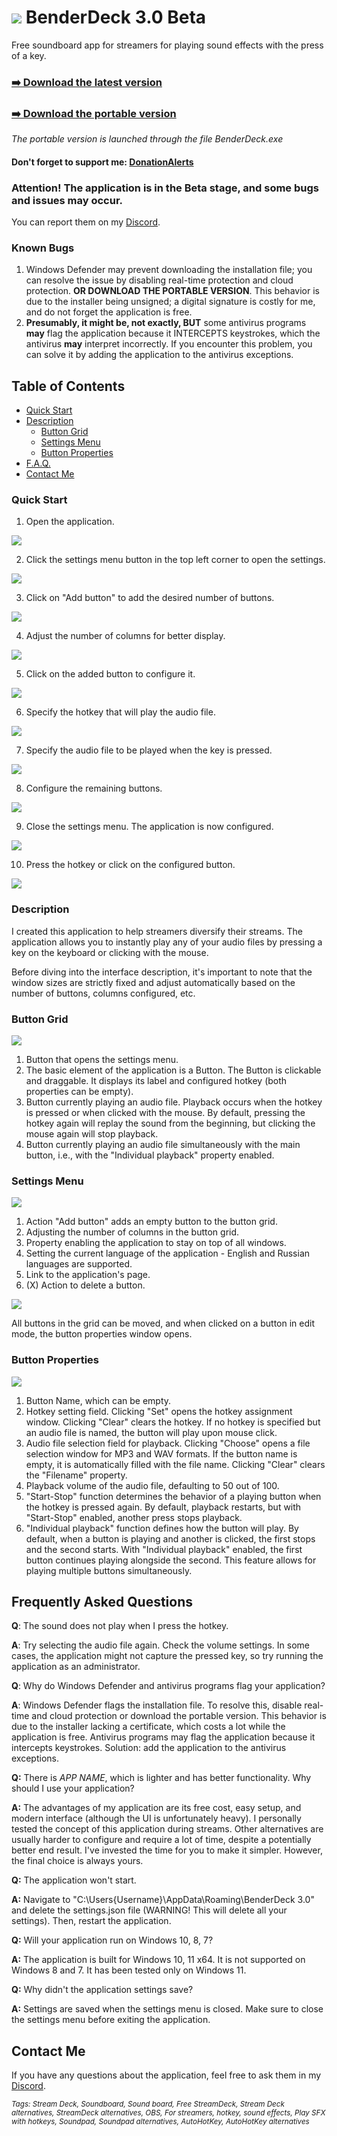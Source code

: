 # ![](/Screenshots/Square44x44Logo.altform-lightunplated_targetsize-32.png) BenderDeck 3.0 Beta
Free soundboard app for streamers for playing sound effects with the press of a key.
### [:arrow_right: Download the latest version](https://github.com/PavlikBender/BenderDeck/releases/download/v3.0/BenderDeckSetup.msi)
### [:arrow_right: Download the portable version](https://github.com/PavlikBender/BenderDeck/releases/download/v3.0/BenderDeck.3.0.Portable.zip)

*The portable version is launched through the file BenderDeck.exe*

#### Don't forget to support me: [DonationAlerts](https://www.donationalerts.com/r/pavlikbender) 

### **Attention!** The application is in the Beta stage, and some bugs and issues may occur.

You can report them on my [Discord](https://discord.com/invite/gaVrv6k).

### Known Bugs
1. Windows Defender may prevent downloading the installation file; you can resolve the issue by disabling real-time protection and cloud protection. **OR DOWNLOAD THE PORTABLE VERSION**. This behavior is due to the installer being unsigned; a digital signature is costly for me, and do not forget the application is free.
2. **Presumably, it might be, not exactly, BUT** some antivirus programs **may** flag the application because it INTERCEPTS keystrokes, which the antivirus **may** interpret incorrectly. If you encounter this problem, you can solve it by adding the application to the antivirus exceptions.

## Table of Contents
- [Quick Start](#quick-start)
- [Description](#description)
  - [Button Grid](#button-grid)
  - [Settings Menu](#settings-menu)
  - [Button Properties](#button-properties)
- [F.A.Q.](#frequently-asked-questions)
- [Contact Me](#contact-me)

### Quick Start
1. Open the application.

![](/Screenshots/1.png)

2. Click the settings menu button in the top left corner to open the settings.

![](/Screenshots/EN1.png)

3. Click on "Add button" to add the desired number of buttons.

![](/Screenshots/EN8.png)

4. Adjust the number of columns for better display.

![](/Screenshots/EN2.png)

5. Click on the added button to configure it.

![](/Screenshots/EN3.png)

6. Specify the hotkey that will play the audio file.

![](/Screenshots/EN4.png)

7. Specify the audio file to be played when the key is pressed.

![](/Screenshots/EN5.png)

8. Configure the remaining buttons.

![](/Screenshots/EN6.png)

9. Close the settings menu. The application is now configured.

![](/Screenshots/9.png)

10. Press the hotkey or click on the configured button.

![](/Screenshots/10.png)

### Description

I created this application to help streamers diversify their streams. The application allows you to instantly play any of your audio files by pressing a key on the keyboard or clicking with the mouse.

Before diving into the interface description, it's important to note that the window sizes are strictly fixed and adjust automatically based on the number of buttons, columns configured, etc.

### Button Grid
![](/Screenshots/D1.png)

1. Button that opens the settings menu.
2. The basic element of the application is a Button. The Button is clickable and draggable. It displays its label and configured hotkey (both properties can be empty).
3. Button currently playing an audio file. Playback occurs when the hotkey is pressed or when clicked with the mouse. By default, pressing the hotkey again will replay the sound from the beginning, but clicking the mouse again will stop playback.
5. Button currently playing an audio file simultaneously with the main button, i.e., with the "Individual playback" property enabled.

### Settings Menu
![](/Screenshots/END1.png)

1. Action "Add button" adds an empty button to the button grid.
2. Adjusting the number of columns in the button grid.
3. Property enabling the application to stay on top of all windows.
4. Setting the current language of the application - English and Russian languages are supported.
5. Link to the application's page.
6. (X) Action to delete a button.

![](/Screenshots/EN7.png)

All buttons in the grid can be moved, and when clicked on a button in edit mode, the button properties window opens.

### Button Properties
![](/Screenshots/END2.png)

1. Button Name, which can be empty.
2. Hotkey setting field. Clicking "Set" opens the hotkey assignment window. Clicking "Clear" clears the hotkey. If no hotkey is specified but an audio file is named, the button will play upon mouse click.
4. Audio file selection field for playback. Clicking "Choose" opens a file selection window for MP3 and WAV formats. If the button name is empty, it is automatically filled with the file name. Clicking "Clear" clears the "Filename" property.
5. Playback volume of the audio file, defaulting to 50 out of 100.
6. "Start-Stop" function determines the behavior of a playing button when the hotkey is pressed again. By default, playback restarts, but with "Start-Stop" enabled, another press stops playback.
7. "Individual playback" function defines how the button will play. By default, when a button is playing and another is clicked, the first stops and the second starts. With "Individual playback" enabled, the first button continues playing alongside the second. This feature allows for playing multiple buttons simultaneously.

## Frequently Asked Questions

**Q**: The sound does not play when I press the hotkey.

**A**: Try selecting the audio file again. Check the volume settings. In some cases, the application might not capture the pressed key, so try running the application as an administrator.

**Q**: Why do Windows Defender and antivirus programs flag your application?

**A**: Windows Defender flags the installation file. To resolve this, disable real-time and cloud protection or download the portable version. This behavior is due to the installer lacking a certificate, which costs a lot while the application is free. Antivirus programs may flag the application because it intercepts keystrokes. Solution: add the application to the antivirus exceptions.

**Q:** There is *APP NAME*, which is lighter and has better functionality. Why should I use your application?

**A:** The advantages of my application are its free cost, easy setup, and modern interface (although the UI is unfortunately heavy). I personally tested the concept of this application during streams. Other alternatives are usually harder to configure and require a lot of time, despite a potentially better end result. I've invested the time for you to make it simpler. However, the final choice is always yours.

**Q:** The application won't start.

**A:** Navigate to "C:\Users\{Username}\AppData\Roaming\BenderDeck 3.0" and delete the settings.json file (WARNING! This will delete all your settings). Then, restart the application.

**Q:** Will your application run on Windows 10, 8, 7?

**A:** The application is built for Windows 10, 11 x64. It is not supported on Windows 8 and 7. It has been tested only on Windows 11.

**Q:** Why didn't the application settings save?

**A:** Settings are saved when the settings menu is closed. Make sure to close the settings menu before exiting the application.

## Contact Me
If you have any questions about the application, feel free to ask them in my [Discord](https://discord.com/invite/gaVrv6k).

<sub>*Tags: Stream Deck, Soundboard, Sound board, Free StreamDeck, Stream Deck alternatives, StreamDeck alternatives, OBS, For streamers, hotkey, sound effects, Play SFX with hotkeys, Soundpad, Soundpad alternatives, AutoHotKey, AutoHotKey alternatives*</sub>
